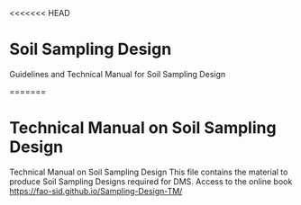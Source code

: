 <<<<<<< HEAD
# Soil Sampling Design
Guidelines and Technical Manual for Soil Sampling Design

=======
# Technical Manual on Soil Sampling Design
Technical Manual on Soil Sampling Design
This file contains the material to produce Soil Sampling Designs required for DMS.
Access to the online book https://fao-sid.github.io/Sampling-Design-TM/
